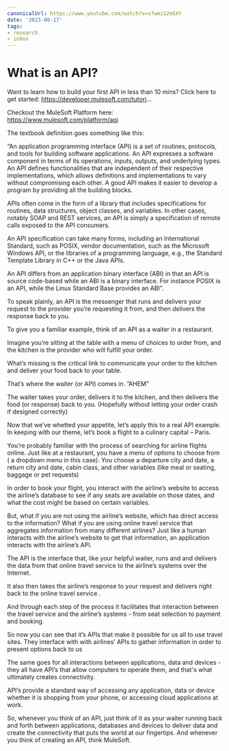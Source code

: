 ```yaml
---
canonicalUrl: https://www.youtube.com/watch?v=s7wmiS2mSXY
date: '2023-08-17'
tags:
- research
- inbox
---
```


# What is an API?

Want to learn how to build your first API in less than 10 mins? Click here to get started:
https://developer.mulesoft.com/tutori...

Checkout the MuleSoft Platform here: https://www.mulesoft.com/platform/api

The textbook definition goes something like this:

“An application programming interface (API) is a set of routines, protocols, and tools for building software applications. An API expresses a software component in terms of its operations, inputs, outputs, and underlying types. An API defines functionalities that are independent of their respective implementations, which allows definitions and implementations to vary without compromising each other. A good API makes it easier to develop a program by providing all the building blocks.

APIs often come in the form of a library that includes specifications for routines, data structures, object classes, and variables. In other cases, notably SOAP and REST services, an API is simply a specification of remote calls exposed to the API consumers.

An API specification can take many forms, including an International Standard, such as POSIX, vendor documentation, such as the Microsoft Windows API, or the libraries of a programming language, e.g., the Standard Template Library in C++ or the Java APIs.

An API differs from an application binary interface (ABI) in that an API is source code-based while an ABI is a binary interface. For instance POSIX is an API, while the Linux Standard Base provides an ABI”.

To speak plainly, an API is the messenger that runs and delivers your request to the provider you’re requesting it from, and then delivers the response back to you.

To give you a familiar example, think of an API as a waiter in a restaurant.

Imagine you’re sitting at the table with a menu of choices to order from, and the kitchen is the provider who will fulfill your order.

What’s missing is the critical link to communicate your order to the kitchen and deliver your food back to your table.

That’s where the waiter (or API) comes in. ”AHEM”

The waiter takes your order, delivers it to the kitchen, and then delivers the food (or response) back to you. (Hopefully without letting your order crash if designed correctly)


Now that we’ve whetted your appetite, let’s apply this to a real API example. In keeping with our theme, let’s book a flight to a culinary capital – Paris.


You’re probably familiar with the process of searching for airline flights online. Just like at a restaurant, you have a menu of options to choose from ( a dropdown menu in this case). You choose a departure city and date, a return city and date, cabin class, and other variables (like meal or seating, baggage or pet requests)

In order to book your flight, you interact with the airline’s website to access the airline’s database to see if any seats are available on those dates, and what the cost might be based on certain variables.


But, what if you are not using the airline’s website, which has direct access to the information? What if you are using online travel service that aggregates information from many different airlines? Just like a human interacts with the airline’s website to get that information, an application interacts with the airline’s API.


The API is the interface that, like your helpful waiter, runs and and delivers the data from that online travel service to the airline’s systems over the Internet.

It also then takes the airline’s response to your request and delivers right back to the online travel service .

And through each step of the process it facilitates that interaction between the travel service and the airline’s systems - from seat selection to payment and booking.

So now you can see that it’s APIs that make it possible for us all to use travel sites. They interface with with airlines’ APIs to gather information in order to present options back to us

The same goes for all interactions between applications, data and devices - they all have API’s that allow computers to operate them, and that's what ultimately creates connectivity.

API’s provide a standard way of accessing any application, data or device whether it is shopping from your phone, or accessing cloud applications at work.

So, whenever you think of an API, just think of it as your waiter running back and forth between applications, databases and devices to deliver data and create the connectivity that puts the world at our fingertips. And whenever you think of creating an API, think MuleSoft.